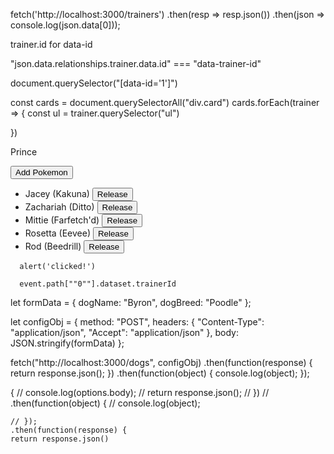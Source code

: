 fetch('http://localhost:3000/trainers')
  .then(resp => resp.json())
  .then(json => console.log(json.data[0]));

  trainer.id for data-id

  "json.data.relationships.trainer.data.id" === "data-trainer-id"

  document.querySelector("[data-id='1']")

  const cards = document.querySelectorAll("div.card")
  cards.forEach(trainer => {
    const ul = trainer.querySelector("ul")

  })

  <div class="card" data-id="1"><p>Prince</p>
        <button data-trainer-id="1">Add Pokemon</button>
        <ul>
          <li>Jacey (Kakuna) <button class="release" data-pokemon-id="140">Release</button></li>
          <li>Zachariah (Ditto) <button class="release" data-pokemon-id="141">Release</button></li>
          <li>Mittie (Farfetch'd) <button class="release" data-pokemon-id="149">Release</button></li>
          <li>Rosetta (Eevee) <button class="release" data-pokemon-id="150">Release</button></li>
          <li>Rod (Beedrill) <button class="release" data-pokemon-id="151">Release</button></li>
        </ul>
      </div>

      alert('clicked!')

      event.path[""0""].dataset.trainerId

let formData = {
  dogName: "Byron",
  dogBreed: "Poodle"
};
 
let configObj = {
  method: "POST",
  headers: {
    "Content-Type": "application/json",
    "Accept": "application/json"
  },
  body: JSON.stringify(formData)
};
 
fetch("http://localhost:3000/dogs", configObj)
  .then(function(response) {
    return response.json();
  })
  .then(function(object) {
    console.log(object);
  });

  {
    //   console.log(options.body);
    //   return response.json();
    // })
    // .then(function(object) {
    //   console.log(object);
      
    // });
    .then(function(response) {
    return response.json()